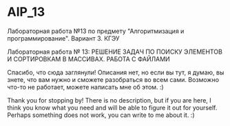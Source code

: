 # AIP_13
Лабораторная работа №13 по предмету "Алгоритмизация и программирование". Вариант 3. КГЭУ

Лабораторная работа № 13: РЕШЕНИЕ ЗАДАЧ ПО ПОИСКУ ЭЛЕМЕНТОВ И СОРТИРОВКАМ В МАССИВАХ. РАБОТА С ФАЙЛАМИ

Спасибо, что сюда заглянули!
Описания нет, но если вы тут, я думаю, вы знете, что вам нужно и сможете разобраться во всем сами.
Возможно что-то не работает, можете написать мне об этом. :)

Thank you for stopping by!
There is no description, but if you are here, I think you know what you need and will be able to figure it out for yourself.
Perhaps something does not work, you can write to me about it. :)
